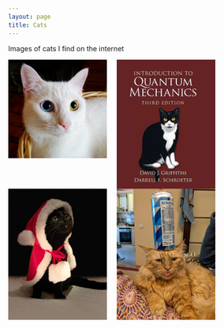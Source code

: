 ```yaml
---
layout: page
title: Cats
---
```


Images of cats I find on the internet



<img src="assets/Cats/Van_Cat.bmp" width="200" style="float:left; margin-right:20px;">
<img src="assets/Cats/Quantum_Cat.jpg" width="200" style="float:left; margin-right:20px;">
<img src="assets/Cats/Santa_Cat.jpg" width="200" style="float:left; margin-right:20px;">
<img src="assets/Cats/Beer_Cat.jpg" width="200" style="float:left; margin-right:20px;">
